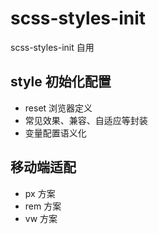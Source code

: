 # scss-styles-init
scss-styles-init 自用

## style 初始化配置

 - reset 浏览器定义
 - 常见效果、兼容、自适应等封装
 - 变量配置语义化

## 移动端适配
  - px 方案
  - rem 方案
  - vw 方案
